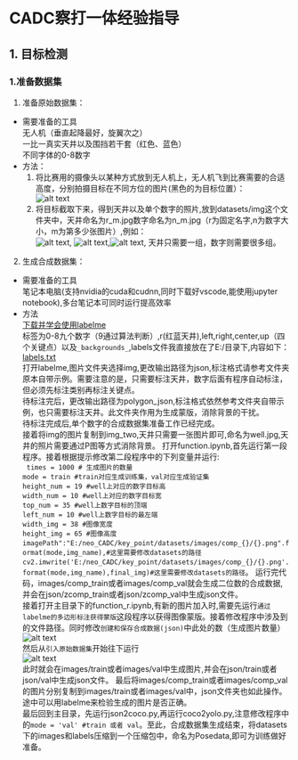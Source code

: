 # CADC察打一体经验指导
## 1. 目标检测
### 1.准备数据集
1. 准备原始数据集：  
- 需要准备的工具  
无人机（垂直起降最好，旋翼次之）  
一比一真实天井以及围挡若干套（红色、蓝色）  
不同字体的0-8数字  
- 方法：  
   1. 将比赛用的摄像头以某种方式放到无人机上，无人机飞到比赛需要的合适高度，分别拍摄目标在不同方位的图片(黑色的为目标位置）：  
   ![alt text](demo.png)  
   2. 将目标截取下来，得到天井以及单个数字的照片,放到datasets/img这个文件夹中，天井命名为r_m.jpg数字命名为n_m.jpg（r为固定名字,n为数字大小，m为第多少张图片）,例如：  
   ![alt text](r-6.png), ![alt text](1-2.png),![alt text](2-3.png), 天井只需要一组，数字则需要很多组。
2. 生成合成数据集：
- 需要准备的工具  
笔记本电脑(支持nvidia的cuda和cudnn,同时下载好vscode,能使用jupyter notebook),多台笔记本可同时运行提高效率
- 方法    
[下载并学会使用labelme](https://blog.csdn.net/zhanzhengrecheng/article/details/141287558 "labelme教程")  
标签为0-8九个数字（9通过算法判断）,r(红蓝天井),left,right,center,up（四个关键点）以及`_backgrounds_`,labels文件我直接放在了E:/目录下,内容如下：
[labels.txt](../labels.txt)  
打开labelme,图片文件夹选择img,更改输出路径为json,标注格式请参考文件夹原本自带示例。需要注意的是，只需要标注天井，数字后面有程序自动标注，但必须先标注类别再标注关键点。  
待标注完后，更改输出路径为polygon_json,标注格式依然参考文件夹自带示例，也只需要标注天井。此文件夹作用为生成蒙版，消除背景的干扰。  
待标注完成后,单个数字的合成数据集准备工作已经完成。  
接着将img的图片复制到img_two,天井只需要一张图片即可,命名为well.jpg,天井的照片需要通过P图等方式消除背景。
打开function.ipynb,首先运行第一段程序。接着根据提示修改第二段程序中的下列变量并运行:  
`
    times = 1000 # 生成图片的数量`  
    `mode = train #train对应生成训练集，val对应生成验证集`  
    `height_num = 19 #well上对应的数字目标高`  
    `width_num = 10 #well上对应的数字目标宽`  
    `top_num = 35 #well上数字目标的顶端`  
    `left_num = 10 #well上数字目标的最左端`  
    `width_img = 38 #图像宽度`  
    `height_img = 65 #图像高度`  
    `imagePath":"E:/neo_CADC/key_point/datasets/images/comp_{}/{}.png".format(mode,img_name),#这里需要修改datasets的路径`  
    `cv2.imwrite('E:/neo_CADC/key_point/datasets/images/comp_{}/{}.png'.format(mode,img_name),final_img)#这里需要修改datasets的路径`。
    运行完代码，images/comp_train或者images/comp_val就会生成二位数的合成数据,并会在json/zcomp_train或者json/zcomp_val中生成json文件。  
    接着打开主目录下的function_r.ipynb,有新的图片加入时,需要先运行`通过labelme的多边形标注获得蒙版`这段程序以获得图像蒙版。接着修改程序中涉及到的文件路径。同时修改`创建和保存合成数据(json)`中此处的数（生成图片数量）  
    ![alt text](1724318520284.png)  
    然后从`引入原始数据集`开始往下运行  
    ![alt text](1724318443845.png)  
    此时就会在images/train或者images/val中生成图片,并会在json/train或者json/val中生成json文件。
    最后将images/comp_train或者images/comp_val的图片分别复制到images/train或者images/val中，json文件夹也如此操作。  
    途中可以用labelme来检验生成的图片是否正确。  
    最后回到主目录，先运行json2coco.py,再运行coco2yolo.py,注意修改程序中的`mode = 'val' #train 或者 val`。至此，合成数据集生成结束，将datasets下的images和labels压缩到一个压缩包中，命名为Posedata,即可为训练做好准备。
   
      


